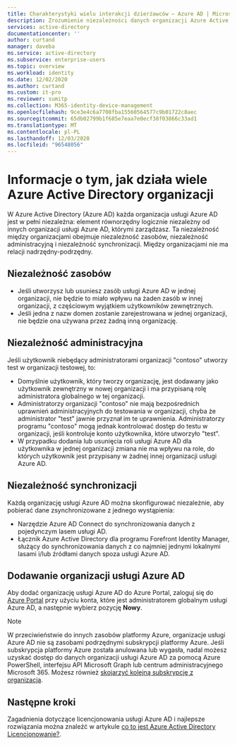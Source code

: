 ```yaml
---
title: Charakterystyki wielu interakcji dzierżawców — Azure AD | Microsoft Docs
description: Zrozumienie niezależności danych organizacji Azure Active Directory
services: active-directory
documentationcenter: ''
author: curtand
manager: daveba
ms.service: active-directory
ms.subservice: enterprise-users
ms.topic: overview
ms.workload: identity
ms.date: 12/02/2020
ms.author: curtand
ms.custom: it-pro
ms.reviewer: sumitp
ms.collection: M365-identity-device-management
ms.openlocfilehash: 9ce3e4c6a7708fba15560564577c9b01722c8aec
ms.sourcegitcommit: 65db02799b1f685e7eaa7e0ecf38f03866c33ad1
ms.translationtype: MT
ms.contentlocale: pl-PL
ms.lasthandoff: 12/03/2020
ms.locfileid: "96548056"
---
```

# <a name="understand-how-multiple-azure-active-directory-organizations-interact"></a>Informacje o tym, jak działa wiele Azure Active Directory organizacji

W Azure Active Directory (Azure AD) każda organizacja usługi Azure AD jest w pełni niezależna: element równorzędny logicznie niezależny od innych organizacji usługi Azure AD, którymi zarządzasz. Ta niezależność między organizacjami obejmuje niezależność zasobów, niezależność administracyjną i niezależność synchronizacji. Między organizacjami nie ma relacji nadrzędny-podrzędny.

## <a name="resource-independence"></a>Niezależność zasobów

* Jeśli utworzysz lub usuniesz zasób usługi Azure AD w jednej organizacji, nie będzie to miało wpływu na żaden zasób w innej organizacji, z częściowym wyjątkiem użytkowników zewnętrznych.
* Jeśli jedna z nazw domen zostanie zarejestrowana w jednej organizacji, nie będzie ona używana przez żadną inną organizację.

## <a name="administrative-independence"></a>Niezależność administracyjna

Jeśli użytkownik niebędący administratorami organizacji "contoso" utworzy test w organizacji testowej, to:

* Domyślnie użytkownik, który tworzy organizację, jest dodawany jako użytkownik zewnętrzny w nowej organizacji i ma przypisaną rolę administratora globalnego w tej organizacji.
* Administratorzy organizacji "contoso" nie mają bezpośrednich uprawnień administracyjnych do testowania w organizacji, chyba że administrator "test" jawnie przyznał im te uprawnienia. Administratorzy programu "contoso" mogą jednak kontrolować dostęp do testu w organizacji, jeśli kontroluje konto użytkownika, które utworzyło "test".
* W przypadku dodania lub usunięcia roli usługi Azure AD dla użytkownika w jednej organizacji zmiana nie ma wpływu na role, do których użytkownik jest przypisany w żadnej innej organizacji usługi Azure AD.

## <a name="synchronization-independence"></a>Niezależność synchronizacji

Każdą organizację usługi Azure AD można skonfigurować niezależnie, aby pobierać dane zsynchronizowane z jednego wystąpienia:

* Narzędzie Azure AD Connect do synchronizowania danych z pojedynczym lasem usługi AD.
* Łącznik Azure Active Directory dla programu Forefront Identity Manager, służący do synchronizowania danych z co najmniej jednymi lokalnymi lasami i/lub źródłami danych spoza usługi Azure AD.

## <a name="add-an-azure-ad-organization"></a>Dodawanie organizacji usługi Azure AD

Aby dodać organizację usługi Azure AD do Azure Portal, zaloguj się do [Azure Portal](https://portal.azure.com) przy użyciu konta, które jest administratorem globalnym usługi Azure AD, a następnie wybierz pozycję **Nowy**.

> [!NOTE]
> W przeciwieństwie do innych zasobów platformy Azure, organizacje usługi Azure AD nie są zasobami podrzędnymi subskrypcji platformy Azure. Jeśli subskrypcja platformy Azure została anulowana lub wygasła, nadal możesz uzyskać dostęp do danych organizacji usługi Azure AD za pomocą Azure PowerShell, interfejsu API Microsoft Graph lub centrum administracyjnego Microsoft 365. Możesz również [skojarzyć kolejną subskrypcję z organizacją](../fundamentals/active-directory-how-subscriptions-associated-directory.md).
>

## <a name="next-steps"></a>Następne kroki

Zagadnienia dotyczące licencjonowania usługi Azure AD i najlepsze rozwiązania można znaleźć w artykule [co to jest Azure Active Directory Licencjonowanie?](../fundamentals/active-directory-licensing-whatis-azure-portal.md).
